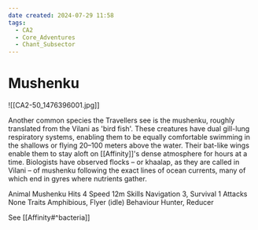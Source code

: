 ```yaml
---
date created: 2024-07-29 11:58
tags:
  - CA2
  - Core_Adventures
  - Chant_Subsector
---
```


# Mushenku

![[CA2-50_1476396001.jpg]]

Another common species the Travellers see is the mushenku, roughly translated from the Vilani as 'bird fish'. These creatures have dual gill-lung respiratory systems, enabling them to be equally comfortable swimming in the shallows or flying 20–100 meters above the water. Their bat-like wings enable them to stay aloft on [[Affinity]]'s dense atmosphere for hours at a time. Biologists have observed flocks – or khaalap, as they are called in Vilani – of mushenku following the exact lines of ocean currents, many of which end in gyres where nutrients gather.

Animal Mushenku Hits 4 Speed 12m
Skills Navigation 3, Survival 1
Attacks None
Traits Amphibious, Flyer (idle)
Behaviour Hunter, Reducer

See [[Affinity#^bacteria]]
